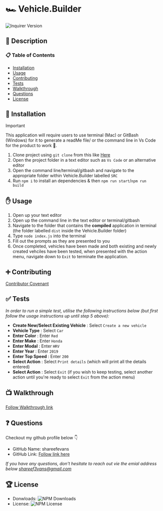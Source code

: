 # 🏎️ Vehicle.Builder

![Inquirer Version](https://img.shields.io/npm/v/inquirer.svg?label=Inquirer)

## 🚀 Description

### 📋 Table of Contents

- [Installation](#installation)
- [Usage](#usage)
- [Contributing](#contributing)
- [Tests](#tests)
- [Walkthrough](#walkthrough)
- [Questions](#questions)
- [License](#license)

## 🔌 Installation

> [!IMPORTANT]
> This application will require users to use terminal (Mac) or GitBash (Windows) for it to generate a readMe file/ or the command line in Vs Code for the product to work 🚨.

1. Clone project using `git clone` from this like [Here](https://github.com/shareefevans/Vehicle.Builder)
2. Open the project folder in a text editor such as `Vs Code` or an alternative editor
3. Open the command line/terminal/gitbash and navigate to the appropriate folder within Vehicle.Builder labelled `SRC`
4. Run `npm i` to install an dependencies & then `npm run start`/`npm run build`

## ✋ Usage

1. Open up your text editor
2. Open up the command line in the text editor or terminal/gitbash
3. Navigate to the folder that contains the **compiled** application in terminal (the folder labelled `dist` inside the Vehicle.Builder folder)
4. Type `node index.js` into the terminal
5. Fill out the prompts as they are presented to you
6. Once completed, vehicles have been made and both existing and newly created vehciles have been tested, when presented with the action menu, navigate down to `Exit` to terminate the application.

## ➕ Contributing

[Contributor Covenant](https://www.contributor-covenant.org/)

## ✅ Tests

_In order to run a simple test, utilise the following instructions below (but first follow the usage instructions up until step 5 above):_

- **Create New/Select Existing Vehicle** : Select `Create a new vehicle`
- **Vehicle Type** : Select `Car`
- **Enter Color** : Enter `Red`
- **Enter Make** : Enter `Honda`
- **Enter Modal** : Enter `HRV`
- **Enter Year** : Enter `2019`
- **Enter Top Speed** : Enter `200`
- **Select Action** : Select `Print details` (which will print all the details entered)
- **Select Action** : Select `Exit` (if you wish to keep testing, select another action until you're ready to select `Exit` from the action menu)

## 📺 Walkthrough

[Follow Walkthrough link]()

## ❓ Questions

Checkout my github profile below 👇

- GitHub Name: shareefevans
- GitHub Link: [Follow link here](https://github.com/shareefevans)

_If you have any questions, don't hesitate to reach out vie the emial address below_
*shareef3vans@gmail.com*

## 🏆 License

- Donwloads: ![NPM Downloads](https://img.shields.io/npm/dm/inquirer)
- License: ![NPM License](https://img.shields.io/npm/l/inquirer)
